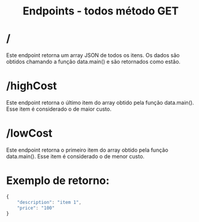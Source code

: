 <h1 align="center"> Endpoints - todos método GET </h1>

 # /
Este endpoint retorna um array JSON de todos os itens. Os dados são obtidos chamando a função data.main() e são retornados como estão.

# /highCost
Este endpoint retorna o último item do array obtido pela função data.main(). Esse item é considerado o de maior custo.

# /lowCost
Este endpoint retorna o primeiro item do array obtido pela função data.main(). Esse item é considerado o de menor custo.


# Exemplo de retorno: 
```javascript
{
    "description": "item 1",
    "price": "100"
}
```
